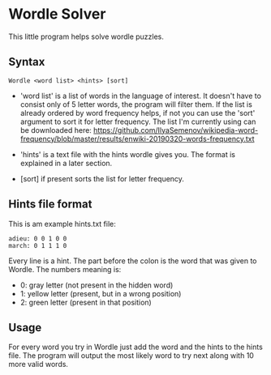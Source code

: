 # Wordle Solver
This little program helps solve wordle puzzles.
## Syntax
    Wordle <word list> <hints> [sort]
* 'word list' is a list of words in the language of interest. It doesn't have to consist only of 5 letter words, the program will filter them. If the list is already ordered by word frequency helps, if not you can use the 'sort' argument to sort it for letter frequency.
The list I'm currently using can be downloaded here: 
https://github.com/IlyaSemenov/wikipedia-word-frequency/blob/master/results/enwiki-20190320-words-frequency.txt

* 'hints' is a text file with the hints wordle gives you. The format is explained in a later section.
* [sort] if present sorts the list for letter frequency.
## Hints file format
This is am example hints.txt file:

    adieu: 0 0 1 0 0
    march: 0 1 1 1 0

Every line is a hint.
The part before the colon is the word that was given to Wordle.
The numbers meaning is:
* 0: gray letter (not present in the hidden word)
* 1: yellow letter (present, but in a wrong position)
* 2: green letter (present in that position)
## Usage
For every word you try in Wordle just add the word and the hints to the hints file. The program will output the most likely word to try next along with 10 more valid words.

